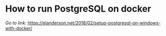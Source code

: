 # How to run PostgreSQL on docker

*Go to link:* https://elanderson.net/2018/02/setup-postgresql-on-windows-with-docker/